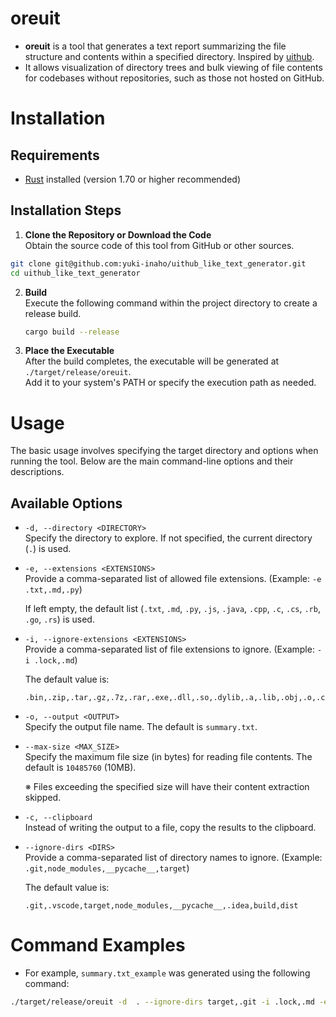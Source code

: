 # oreuit

- **oreuit** is a tool that generates a text report summarizing the file structure and contents within a specified directory. Inspired by [uithub](https://uithub.com/).
- It allows visualization of directory trees and bulk viewing of file contents for codebases without repositories, such as those not hosted on GitHub.

# Installation

## Requirements

- [Rust](https://www.rust-lang.org/) installed (version 1.70 or higher recommended)

## Installation Steps

1. **Clone the Repository or Download the Code**  
   Obtain the source code of this tool from GitHub or other sources.

  ```bash
  git clone git@github.com:yuki-inaho/uithub_like_text_generator.git
  cd uithub_like_text_generator
  ```

2. **Build**  
   Execute the following command within the project directory to create a release build.

   ```bash
   cargo build --release
   ```

3. **Place the Executable**  
   After the build completes, the executable will be generated at `./target/release/oreuit`.  
   Add it to your system's PATH or specify the execution path as needed.

# Usage

The basic usage involves specifying the target directory and options when running the tool. Below are the main command-line options and their descriptions.

## Available Options

- `-d, --directory <DIRECTORY>`  
  Specify the directory to explore. If not specified, the current directory (`.`) is used.

- `-e, --extensions <EXTENSIONS>`  
  Provide a comma-separated list of allowed file extensions. (Example: `-e .txt,.md,.py`)

  If left empty, the default list (`.txt`, `.md`, `.py`, `.js`, `.java`, `.cpp`, `.c`, `.cs`, `.rb`, `.go`, `.rs`) is used.

- `-i, --ignore-extensions <EXTENSIONS>`  
  Provide a comma-separated list of file extensions to ignore. (Example: `-i .lock,.md`)

  The default value is:

  ```
  .bin,.zip,.tar,.gz,.7z,.rar,.exe,.dll,.so,.dylib,.a,.lib,.obj,.o,.class,.jar,.war,.ear,.ipynb,.jpg,.jpeg,.png,.gif
  ```

- `-o, --output <OUTPUT>`  
  Specify the output file name. The default is `summary.txt`.

- `--max-size <MAX_SIZE>`  
  Specify the maximum file size (in bytes) for reading file contents. The default is `10485760` (10MB).

  ※ Files exceeding the specified size will have their content extraction skipped.

- `-c, --clipboard`  
  Instead of writing the output to a file, copy the results to the clipboard.

- `--ignore-dirs <DIRS>`  
  Provide a comma-separated list of directory names to ignore. (Example: `.git,node_modules,__pycache__,target`)

  The default value is:

  ```
  .git,.vscode,target,node_modules,__pycache__,.idea,build,dist
  ```

# Command Examples

- For example, `summary.txt_example` was generated using the following command:

```bash
./target/release/oreuit -d  . --ignore-dirs target,.git -i .lock,.md -e .toml,.rs
```
